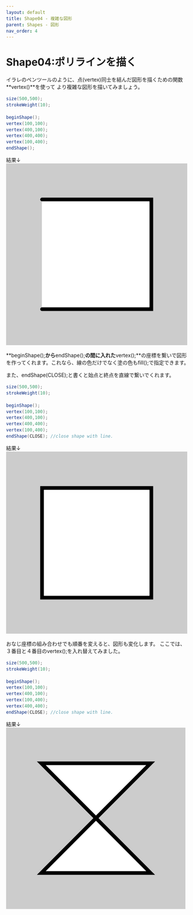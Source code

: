 ```yaml
---
layout: default
title: Shape04 - 複雑な図形
parent: Shapes - 図形
nav_order: 4
---
```


# Shape04:ポリラインを描く
イラレのペンツールのように、点(vertex)同士を結んだ図形を描くための関数**vertex()**を使って
より複雑な図形を描いてみましょう。

```java
size(500,500);
strokeWeight(10);

beginShape();
vertex(100,100);
vertex(400,100);
vertex(400,400);
vertex(100,400);
endShape();
```

結果↓
<img src="../assets/vertex_open.png" alt="hi" class="inline"/>

**beginShape();**から**endShape();**の間に入れた**vertex();**の座標を繋いで図形を作ってくれます。これなら、線の色だけでなく塗の色もfill();で指定できます。

また、endShape(CLOSE);と書くと始点と終点を直線で繋いでくれます。

```java
size(500,500);
strokeWeight(10);

beginShape();
vertex(100,100);
vertex(400,100);
vertex(400,400);
vertex(100,400);
endShape(CLOSE); //close shape with line.
```

結果↓
<img src="../assets/vertex_close.png" alt="hi" class="inline"/>

おなじ座標の組み合わせでも順番を変えると、図形も変化します。
ここでは、３番目と４番目のvertex();を入れ替えてみました。

```java
size(500,500);
strokeWeight(10);

beginShape();
vertex(100,100);
vertex(400,100);
vertex(100,400);
vertex(400,400);
endShape(CLOSE); //close shape with line.
```

結果↓
<img src="../assets/vertex_twist.png" alt="hi" class="inline"/>

